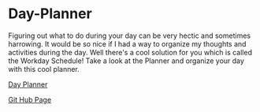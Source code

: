 # Day-Planner
 
 Figuring out what to do during your day can be very hectic and sometimes harrowing. It would be so nice if I had a way to organize my thoughts and activities during the day. Well there's a cool solution for you which is called the Workday Schedule! Take a look at the Planner and organize your day with this cool planner.

 [Day Planner](https://astemcode.github.io/day-planner/)
 
 [Git Hub Page](https://github.com/Astemcode/Day-Planner)